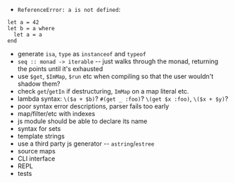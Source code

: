 - `ReferenceError: a is not defined`:
```
let a = 42
let b = a where
  let a = a
end
```
- generate `isa`, `type` as `instanceof` and `typeof`
- `seq :: monad -> iterable` -- just walks through the monad, returning the points until it's exhausted
- use `$get`, `$ImMap`, `$run` etc when compiling so that the user wouldn't shadow them?
- check `get`/`getIn` if destructuring, `ImMap` on a map literal etc.
- lambda syntax: `\($a + $b)`? `#(get _ :foo)`? `\(get $x :foo)`, `\($x + $y)`?
- poor syntax error descriptions, parser fails too early
- map/filter/etc with indexes
- js module should be able to declare its name
- syntax for sets
- template strings
- use a third party js generator -- `astring`/`estree`
- source maps
- CLI interface
- REPL
- tests
